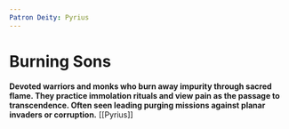 ```yaml
---
Patron Deity: Pyrius
---
```


# Burning Sons

**Devoted warriors and monks who burn away impurity through sacred flame. They practice immolation rituals and view pain as the passage to transcendence. Often seen leading purging missions against planar invaders or corruption.**
[[Pyrius]]